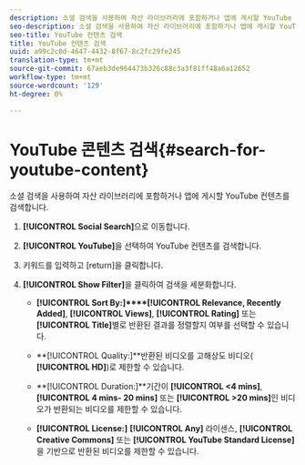 ```yaml
---
description: 소셜 검색을 사용하여 자산 라이브러리에 포함하거나 앱에 게시할 YouTube 컨텐츠를 검색합니다.
seo-description: 소셜 검색을 사용하여 자산 라이브러리에 포함하거나 앱에 게시할 YouTube 컨텐츠를 검색합니다.
seo-title: YouTube 컨텐츠 검색
title: YouTube 컨텐츠 검색
uuid: a99c2c0d-4647-4432-8f67-8c2fc29fe245
translation-type: tm+mt
source-git-commit: 67aeb3de964473b326c88c3a3f81ff48a6a12652
workflow-type: tm+mt
source-wordcount: '129'
ht-degree: 0%

---
```



# YouTube 콘텐츠 검색{#search-for-youtube-content}

소셜 검색을 사용하여 자산 라이브러리에 포함하거나 앱에 게시할 YouTube 컨텐츠를 검색합니다.

1. **[!UICONTROL Social Search]**&#x200B;으로 이동합니다.
1. **[!UICONTROL YouTube]**&#x200B;을 선택하여 YouTube 컨텐츠를 검색합니다.
1. 키워드를 입력하고 [return]을 클릭합니다.
1. **[!UICONTROL Show Filter]**&#x200B;을 클릭하여 검색을 세분화합니다.

   * **[!UICONTROL Sort By:]****[!UICONTROL Relevance, Recently Added]**, **[!UICONTROL Views]**, **[!UICONTROL Rating]** 또는 **[!UICONTROL Title]**&#x200B;별로 반환된 결과를 정렬할지 여부를 선택할 수 있습니다.

   * **[!UICONTROL Quality:]**반환된 비디오를 고해상도 비디오( **[!UICONTROL HD]**)로 제한할 수 있습니다.

   * **[!UICONTROL Duration:]**기간이 **[!UICONTROL <4 mins]**, **[!UICONTROL 4 mins- 20 mins]** 또는 **[!UICONTROL >20 mins]**&#x200B;인 비디오가 반환되는 비디오를 제한할 수 있습니다.

   * **[!UICONTROL License:]** **[!UICONTROL Any]** 라이센스, **[!UICONTROL Creative Commons]** 또는 **[!UICONTROL YouTube Standard License]**&#x200B;을 기반으로 반환된 비디오를 제한할 수 있습니다.

